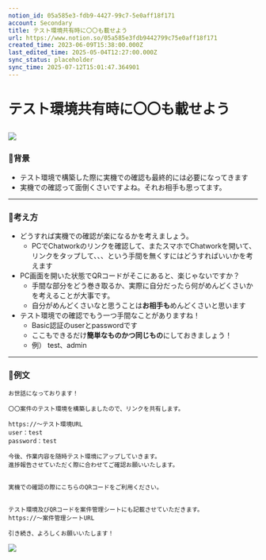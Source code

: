 ```yaml
---
notion_id: 05a585e3-fdb9-4427-99c7-5e0aff18f171
account: Secondary
title: テスト環境共有時に〇〇も載せよう
url: https://www.notion.so/05a585e3fdb9442799c75e0aff18f171
created_time: 2023-06-09T15:38:00.000Z
last_edited_time: 2025-05-04T12:27:00.000Z
sync_status: placeholder
sync_time: 2025-07-12T15:01:47.364901
---
```

# テスト環境共有時に〇〇も載せよう

![](https://prod-files-secure.s3.us-west-2.amazonaws.com/d58fe38c-a9d4-4466-aed9-85604b7b2c6d/44508364-71fc-4a1e-bd2f-591bee945e37/%E3%82%B9%E3%82%AF%E3%83%AA%E3%83%BC%E3%83%B3%E3%82%B7%E3%83%A7%E3%83%83%E3%83%88_2023-06-10_0.40.01.png?X-Amz-Algorithm=AWS4-HMAC-SHA256&X-Amz-Content-Sha256=UNSIGNED-PAYLOAD&X-Amz-Credential=ASIAZI2LB4667CSK2L33%2F20250719%2Fus-west-2%2Fs3%2Faws4_request&X-Amz-Date=20250719T063701Z&X-Amz-Expires=3600&X-Amz-Security-Token=IQoJb3JpZ2luX2VjEIX%2F%2F%2F%2F%2F%2F%2F%2F%2F%2FwEaCXVzLXdlc3QtMiJHMEUCIHiPRGF7yskxlA58W9%2FRTNuAFiphCSadJygDBUeNv43hAiEAnZle8v4nXEgtRrlSLb5nBci8seFIFZ1tkiW%2FqCvMhnAqiAQInv%2F%2F%2F%2F%2F%2F%2F%2F%2F%2FARAAGgw2Mzc0MjMxODM4MDUiDCH7fBvJGEu0vunADyrcA7TkWe3kNi0hUfHDvz%2BhcC3dRkAOBRYWFq0HcHyW8TteAHgU7dYyqba2R5DOrSd1AKTRY3huGhZ81XNCrhdmQWq5a%2FlcTqe1pXKMDm6ybOnlOrS70ABMEVhRX5G6ZWJ85IxsNNhGb82%2FApjYaHJg4IDunzZlIyRGH2bhjDC8N8QyMELDvDaxCT8HN89%2BMNP3SF57ClfyLFsUhfdq%2F%2BhRIXkzQvj2%2FtC9iv3laH%2FYk%2BHicObu3COzricNUv%2BUE%2F7YvD95zEr7Lg81ti7JabRKXYEAe45Ko0DWNMgSIboPYHTE0%2FHVvxsmv7%2FQ%2By%2BS%2FHwlr3ltTHzV8Hu2FaCNKymZaYoyfWtzwn2n3qQlNOglpmK%2F9GbPwr3lqUEnMr3jwQ4QUOBgMbSTvkzmSIAYbo7gMvmEbAn%2BoMBrKQNFdxcCWuit1Z8JGH%2FNQf5n%2FICK%2BLcIqlpLT8lQmg%2F3zRx4Ul%2Bv52p9ijeqkby%2BrUlc9mV4ebxlXLGBQghC%2BEISEniMqdyAAXM9gDxjTqbynnOyq1QZKz0%2BhRzKgzEtYmtCxiCM0yQbrt4RNSN%2Fz0%2B9zvH0pNfhg5c98R5d24E%2Fqk6sn65GlFpiVbfgBnn9eZBR7%2BtyB8%2Bh1SNj%2FvNxZgnNW3O5MJ7F7MMGOqUBo9F0RbMdfyhL3mm71VWohwtdmlagHRYJ%2F%2F7p3HaMYYRsnzjXfqpAbXr9FtUjmUqCKOxKD94ZDgqdWTM%2Bpc9%2BURBFcfm9xzGo4TWwrYEg0ajIrgn8JC8tBVaP%2FY86vC58CDDYU04lvITWCXXfkkTI4ptW8JeImCfr%2FYFqeeYE%2BcsVjadCJWSIII%2BIz61KtcrYEoV98kVRQl2yp2mPx4jv0iDAShn9&X-Amz-Signature=1c72d602ea796f9f662d390dbd4a6bfd13cf798a8daae8708b7adb14eb6abebf&X-Amz-SignedHeaders=host&x-amz-checksum-mode=ENABLED&x-id=GetObject)
---
### 🔹背景
- テスト環境で構築した際に実機での確認も最終的には必要になってきます
- 実機での確認って面倒くさいですよね。それお相手も思ってます。
---
### 🔹考え方
- どうすれば実機での確認が楽になるかを考えましょう。
  - PCでChatworkのリンクを確認して、またスマホでChatworkを開いて、リンクをタップして、、、という手間を無くすにはどうすればいいかを考えます
- PC画面を開いた状態でQRコードがそこにあると、楽じゃないですか？
  - 手間な部分をどう巻き取るか、実際に自分だったら何がめんどくさいかを考えることが大事です。
  - 自分がめんどくさいなと思うことは**お相手も**めんどくさいと思います
- テスト環境での確認でもう一つ手間なことがありますね！
  - Basic認証のuserとpasswordです
  - ここもできるだけ**簡単なものかつ同じもの**にしておきましょう！
  - 例）
test、admin
---
### 🔹例文
```plain text
お世話になっております！

〇〇案件のテスト環境を構築しましたので、リンクを共有します。

https://〜テスト環境URL
user：test
password：test

今後、作業内容を随時テスト環境にアップしていきます。
進捗報告させていただく際に合わせてご確認お願いいたします。


実機での確認の際にこちらのQRコードをご利用ください。


テスト環境及びQRコードを案件管理シートにも記載させていただきます。
https://〜案件管理シートURL

引き続き、よろしくお願いいたします！
```
![](https://prod-files-secure.s3.us-west-2.amazonaws.com/d58fe38c-a9d4-4466-aed9-85604b7b2c6d/526b6130-9d7e-466f-b0a5-209ba5f61fcf/Untitled.png?X-Amz-Algorithm=AWS4-HMAC-SHA256&X-Amz-Content-Sha256=UNSIGNED-PAYLOAD&X-Amz-Credential=ASIAZI2LB4667CSK2L33%2F20250719%2Fus-west-2%2Fs3%2Faws4_request&X-Amz-Date=20250719T063701Z&X-Amz-Expires=3600&X-Amz-Security-Token=IQoJb3JpZ2luX2VjEIX%2F%2F%2F%2F%2F%2F%2F%2F%2F%2FwEaCXVzLXdlc3QtMiJHMEUCIHiPRGF7yskxlA58W9%2FRTNuAFiphCSadJygDBUeNv43hAiEAnZle8v4nXEgtRrlSLb5nBci8seFIFZ1tkiW%2FqCvMhnAqiAQInv%2F%2F%2F%2F%2F%2F%2F%2F%2F%2FARAAGgw2Mzc0MjMxODM4MDUiDCH7fBvJGEu0vunADyrcA7TkWe3kNi0hUfHDvz%2BhcC3dRkAOBRYWFq0HcHyW8TteAHgU7dYyqba2R5DOrSd1AKTRY3huGhZ81XNCrhdmQWq5a%2FlcTqe1pXKMDm6ybOnlOrS70ABMEVhRX5G6ZWJ85IxsNNhGb82%2FApjYaHJg4IDunzZlIyRGH2bhjDC8N8QyMELDvDaxCT8HN89%2BMNP3SF57ClfyLFsUhfdq%2F%2BhRIXkzQvj2%2FtC9iv3laH%2FYk%2BHicObu3COzricNUv%2BUE%2F7YvD95zEr7Lg81ti7JabRKXYEAe45Ko0DWNMgSIboPYHTE0%2FHVvxsmv7%2FQ%2By%2BS%2FHwlr3ltTHzV8Hu2FaCNKymZaYoyfWtzwn2n3qQlNOglpmK%2F9GbPwr3lqUEnMr3jwQ4QUOBgMbSTvkzmSIAYbo7gMvmEbAn%2BoMBrKQNFdxcCWuit1Z8JGH%2FNQf5n%2FICK%2BLcIqlpLT8lQmg%2F3zRx4Ul%2Bv52p9ijeqkby%2BrUlc9mV4ebxlXLGBQghC%2BEISEniMqdyAAXM9gDxjTqbynnOyq1QZKz0%2BhRzKgzEtYmtCxiCM0yQbrt4RNSN%2Fz0%2B9zvH0pNfhg5c98R5d24E%2Fqk6sn65GlFpiVbfgBnn9eZBR7%2BtyB8%2Bh1SNj%2FvNxZgnNW3O5MJ7F7MMGOqUBo9F0RbMdfyhL3mm71VWohwtdmlagHRYJ%2F%2F7p3HaMYYRsnzjXfqpAbXr9FtUjmUqCKOxKD94ZDgqdWTM%2Bpc9%2BURBFcfm9xzGo4TWwrYEg0ajIrgn8JC8tBVaP%2FY86vC58CDDYU04lvITWCXXfkkTI4ptW8JeImCfr%2FYFqeeYE%2BcsVjadCJWSIII%2BIz61KtcrYEoV98kVRQl2yp2mPx4jv0iDAShn9&X-Amz-Signature=257295084f1576af18782ec52e3bb449aad53349ca6086a9d9c67c7723d04cf5&X-Amz-SignedHeaders=host&x-amz-checksum-mode=ENABLED&x-id=GetObject)